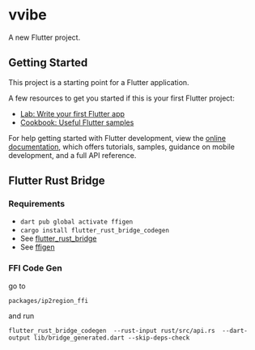 # vvibe

A new Flutter project.

## Getting Started

This project is a starting point for a Flutter application.

A few resources to get you started if this is your first Flutter project:

- [Lab: Write your first Flutter app](https://docs.flutter.dev/get-started/codelab)
- [Cookbook: Useful Flutter samples](https://docs.flutter.dev/cookbook)

For help getting started with Flutter development, view the
[online documentation](https://docs.flutter.dev/), which offers tutorials,
samples, guidance on mobile development, and a full API reference.

## Flutter Rust Bridge

### Requirements

- ``dart pub global activate ffigen``
- ``cargo install flutter_rust_bridge_codegen``  
- See [flutter_rust_bridge](https://github.com/fzyzcjy/flutter_rust_bridge)
- See [ffigen](https://pub.dev/packages/ffigen)

### FFI Code Gen

go to

`packages/ip2region_ffi`

and run

``flutter_rust_bridge_codegen  --rust-input rust/src/api.rs  --dart-output lib/bridge_generated.dart --skip-deps-check``
